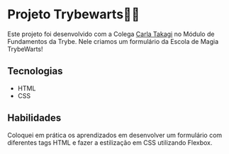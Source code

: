 
# **Projeto Trybewarts**🧙‍♀️

Este projeto foi desenvolvido com a Colega <a href="https://www.linkedin.com/in/carla-takagi/">Carla Takagi</a> no Módulo de Fundamentos da Trybe. Nele criamos um formulário da Escola de Magia TrybeWarts!

## **Tecnologias**

- HTML
- CSS
 
## **Habilidades**

Coloquei em prática os aprendizados em desenvolver um formulário com diferentes tags HTML e fazer a estilização em CSS utilizando Flexbox.
